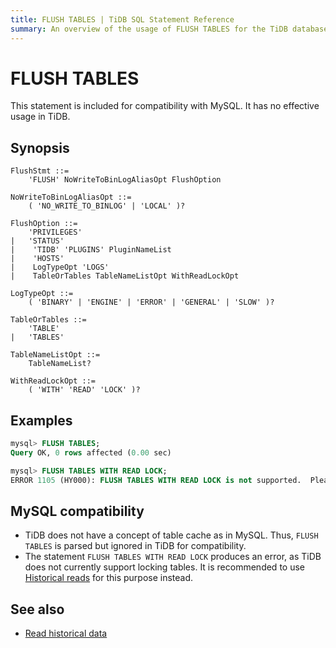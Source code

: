 ```yaml
---
title: FLUSH TABLES | TiDB SQL Statement Reference
summary: An overview of the usage of FLUSH TABLES for the TiDB database.
---
```


# FLUSH TABLES

This statement is included for compatibility with MySQL. It has no effective usage in TiDB.

## Synopsis

```ebnf+diagram
FlushStmt ::=
    'FLUSH' NoWriteToBinLogAliasOpt FlushOption

NoWriteToBinLogAliasOpt ::=
    ( 'NO_WRITE_TO_BINLOG' | 'LOCAL' )?

FlushOption ::=
    'PRIVILEGES'
|   'STATUS'
|    'TIDB' 'PLUGINS' PluginNameList
|    'HOSTS'
|    LogTypeOpt 'LOGS'
|    TableOrTables TableNameListOpt WithReadLockOpt

LogTypeOpt ::=
    ( 'BINARY' | 'ENGINE' | 'ERROR' | 'GENERAL' | 'SLOW' )?

TableOrTables ::=
    'TABLE'
|   'TABLES'

TableNameListOpt ::=
    TableNameList?

WithReadLockOpt ::=
    ( 'WITH' 'READ' 'LOCK' )?
```

## Examples

```sql
mysql> FLUSH TABLES;
Query OK, 0 rows affected (0.00 sec)

mysql> FLUSH TABLES WITH READ LOCK;
ERROR 1105 (HY000): FLUSH TABLES WITH READ LOCK is not supported.  Please use @@tidb_snapshot
```

## MySQL compatibility

* TiDB does not have a concept of table cache as in MySQL. Thus, `FLUSH TABLES` is parsed but ignored in TiDB for compatibility.
* The statement `FLUSH TABLES WITH READ LOCK` produces an error, as TiDB does not currently support locking tables. It is recommended to use [Historical reads](/read-historical-data.md) for this purpose instead.

## See also

* [Read historical data](/read-historical-data.md)
